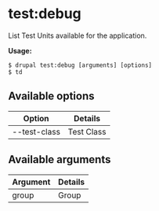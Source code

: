 # test:debug
List Test Units available for the application.

**Usage:**
```
$ drupal test:debug [arguments] [options]
$ td  
```

## Available options
Option | Details
-------|-------------
--test-class | Test Class

## Available arguments
Argument | Details
---------|-------------
group | Group
